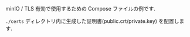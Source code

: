 minIO / TLS 有効で使用するための Compose ファイルの例です.

`./certs` ディレクトリ内に生成した証明書(public.crt/private.key) を配置します.
